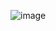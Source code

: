 ![image](https://github.com/js-matt/snake-game/assets/42970312/08f55d26-9d7d-4256-acdd-fbcbfe29c100)
